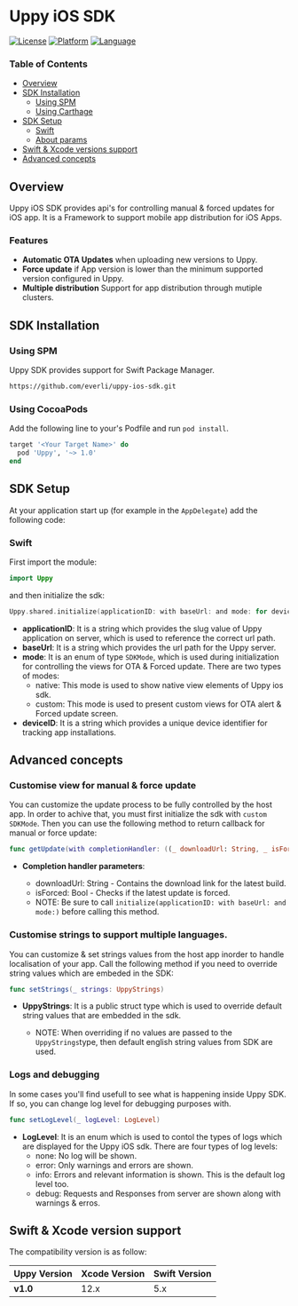 # Uppy iOS SDK


[![License](https://img.shields.io/badge/License-Apache%202.0-blue.svg)](https://opensource.org/licenses/Apache-2.0)
[![Platform](https://img.shields.io/cocoapods/p/razorpay-pod.svg?style=flat)](https://www.apple.com/)
[![Language](https://img.shields.io/badge/Language-Swift-orange.svg)](https://swift.org/)


### Table of Contents

* [Overview](#overview)
* [SDK Installation](#sdk-installation)
  * [Using SPM](#using-spm)
  * [Using Carthage](#using-carthage)
* [SDK Setup](#sdk-setup)
  * [Swift](#swift)
  * [About params](#about-params)
* [Swift & Xcode versions support](#swift--xcode-version-support)
* [Advanced concepts](#advanced-concepts)

## Overview

Uppy iOS SDK provides api's for controlling manual & forced updates for iOS app. It is a Framework to support mobile app distribution for iOS Apps.

### Features

* **Automatic OTA Updates** when uploading new versions to Uppy.
* **Force update** if App version is lower than the minimum supported version configured in Uppy.
* **Multiple distribution** Support for app distribution through mutiple clusters.

## SDK Installation

### Using SPM

Uppy SDK provides support for Swift Package Manager. 

```bash
https://github.com/everli/uppy-ios-sdk.git
```

### Using CocoaPods

Add the following line to your's Podfile and run `pod install`. 

```ruby
target '<Your Target Name>' do
  pod 'Uppy', '~> 1.0'
end
```

## SDK Setup

At your application start up (for example in the `AppDelegate`) add the following code:

### Swift

First import the module:

``` swift
import Uppy
```
and then initialize the sdk:

``` swift
Uppy.shared.initialize(applicationID: with baseUrl: and mode: for deviceID:)
```
* **applicationID**: It is a string which provides the slug value of Uppy application on server, which is used to reference the correct url path.
* **baseUrl**: It is a string which provides the url path for the Uppy server.
* **mode**: It is an enum of type `SDKMode`, which is used during initialization for controlling the views for OTA & Forced update. There are two types of modes: 
  * native: This mode is used to show native view elements of Uppy ios sdk.
  * custom: This mode is used to present custom views for OTA alert & Forced update screen.
* **deviceID**: It is a string which provides a unique device identifier for tracking app installations.

## Advanced concepts

### Customise view for manual & force update

You can customize the update process to be fully controlled by the host app. In order to achive that, you must first initialize the sdk with `custom SDKMode`.
Then you can use the following method to return callback for manual or force update: 

```swift
func getUpdate(with completionHandler: ((_ downloadUrl: String, _ isForced: Bool) -> Void)?)
```
* **Completion handler parameters**:
  * downloadUrl: String - Contains the download link for the latest build.
  * isForced: Bool - Checks if the latest update is forced.
   
   - NOTE: Be sure to call `initialize(applicationID: with baseUrl: and mode:)` before calling this method.
   
 ### Customise strings to support multiple languages.

 You can customize & set strings values from the host app inorder to handle localisation of your app.
 Call the following method if you need to override string values which are embeded in the SDK: 

 ```swift
 func setStrings(_ strings: UppyStrings)
```
 * **UppyStrings**: It is a public struct type which is used to override default string values that are embedded in the sdk.
   
   - NOTE: When overriding if no values are passed to the `UppyStrings`type, then default english string values from SDK are used.

### Logs and debugging

In some cases you'll find usefull to see what is happening inside Uppy SDK. If so, you can change log level for debugging purposes with.

``` swift
func setLogLevel(_ logLevel: LogLevel)
```
* **LogLevel**: It is an enum which is used to contol the types of logs which are displayed for the Uppy iOS sdk. There are four types of log levels: 
  *  none: No log will be shown.
  *  error: Only warnings and errors are shown.
  *  info: Errors and relevant information is shown. This is the default log level too.
  *  debug: Requests and Responses from server are shown along with warnings & erros.
  
## Swift & Xcode version support

The compatibility version is as follow:

| Uppy Version | Xcode Version  | Swift Version |
|-------------------|----------------|---------------|
| **v1.0**          | 12.x           |  5.x |
